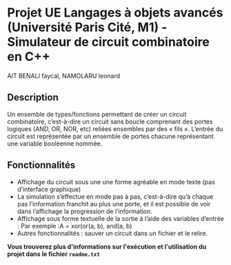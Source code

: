 # Projet UE Langages à objets avancés (Université Paris Cité, M1) - Simulateur de circuit combinatoire en C++ #
AIT BENALI faycal, NAMOLARU leonard

## Description ##
Un ensemble de types/fonctions permettant de créer un circuit combinatoire, 
c’est-à-dire un circuit sans boucle comprenant des portes logiques (AND, OR, NOR, etc) reliées ensembles par des « fils ». 
L’entrée du circuit est représentée par un ensemble de portes chacune représentant une variable booléenne nommée.

## Fonctionnalités ##
- Affichage du circuit sous une une forme agréable en mode texte (pas d’interface graphique)
- La simulation s’effectue en mode pas à pas, c’est-à-dire qu’à chaque pas l’information franchit au plus une porte, et il est possible de voir dans l’affichage la progression de l’information. 
- Affichage sous forme textuelle de la sortie à l’aide des variables d’entrée : Par exemple :A = xor(or(a, b), and(a, b)
- Autres fonctionnalités : sauver un circuit dans un fichier et le relire.

**Vous trouverez plus d'informations sur l'exécution et l'utilisation du projet dans le fichier `readme.txt`**
